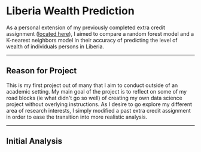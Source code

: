 # Liberia Wealth Prediction
As a personal extension of my previously completed extra credit assignment ([located here](https://sasan-faraj.github.io/Extra_Credit)), I aimed to compare a random forest model and a K-nearest neighbors model in their accuracy of predicting the level of wealth of individuals persons in Liberia.

___

## Reason for Project
This is my first project out of many that I aim to conduct outside of an academic setting. My main goal of the project is to reflect on some of my road blocks (ie what didn't go so well) of creating my own data science project without overlying instructions. As I desire to go explore my different area of research interests, I simply modified a past extra credit assignment in order to ease the transition into more realistic analysis. 

___

## Initial Analysis

